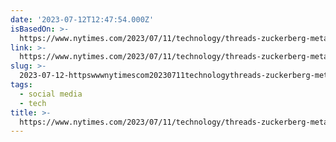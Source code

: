 ```yaml
---
date: '2023-07-12T12:47:54.000Z'
isBasedOn: >-
  https://www.nytimes.com/2023/07/11/technology/threads-zuckerberg-meta-google-plus.html
link: >-
  https://www.nytimes.com/2023/07/11/technology/threads-zuckerberg-meta-google-plus.html
slug: >-
  2023-07-12-httpswwwnytimescom20230711technologythreads-zuckerberg-meta-google-plushtml
tags:
  - social media
  - tech
title: >-
  https://www.nytimes.com/2023/07/11/technology/threads-zuckerberg-meta-google-plus.html
---
```


